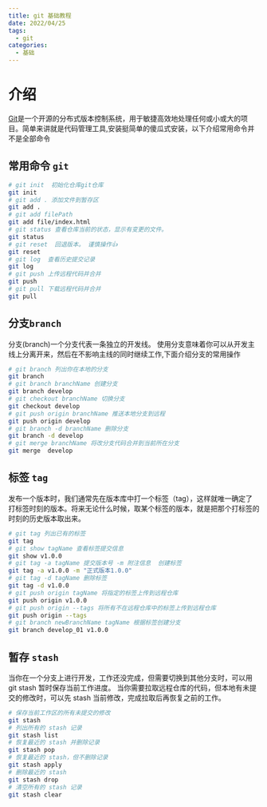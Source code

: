 ```yaml
---
title: git 基础教程
date: 2022/04/25
tags:
  - git
categories:
  - 基础
---
```


# 介绍

[Git](https://git-scm.com/)是一个开源的分布式版本控制系统，用于敏捷高效地处理任何或小或大的项目。简单来讲就是代码管理工具,安装挺简单的傻瓜式安装，以下介绍常用命令并不是全部命令

## 常用命令 `git`

```bash
# git init  初始化仓库git仓库
git init
# git add . 添加文件到暂存区
git add .
# git add filePath
git add file/index.html
# git status 查看仓库当前的状态，显示有变更的文件。
git status
# git reset  回退版本。 谨慎操作👍
git reset
# git log  查看历史提交记录
git log
# git push 上传远程代码并合并
git push
# git pull 下载远程代码并合并
git pull
```

## 分支`branch`

分支(branch)一个分支代表一条独立的开发线。 使用分支意味着你可以从开发主线上分离开来，然后在不影响主线的同时继续工作,下面介绍分支的常用操作

```bash
# git branch 列出你在本地的分支
git branch
# git branch branchName 创建分支
git branch develop
# git checkout branchName 切换分支
git checkout develop
# git push origin branchName 推送本地分支到远程
git push origin develop
# git branch -d branchName 删除分支
git branch -d develop
# git merge branchName 将改分支代码合并到当前所在分支
git merge  develop
```

## 标签 `tag`

发布一个版本时，我们通常先在版本库中打一个标签（tag），这样就唯一确定了打标签时刻的版本。将来无论什么时候，取某个标签的版本，就是把那个打标签的时刻的历史版本取出来。

```bash
# git tag 列出已有的标签
git tag
# git show tagName 查看标签提交信息
git show v1.0.0
# git tag -a tagName 提交版本号 -m 附注信息  创建标签
git tag -a v1.0.0 -m "正式版本1.0.0"
# git tag -d tagName 删除标签
git tag -d v1.0.0
# git push origin tagName 将指定的标签上传到远程仓库
git push origin v1.0.0
# git push origin --tags 将所有不在远程仓库中的标签上传到远程仓库
git push origin --tags
# git branch newBranchName tagName 根据标签创建分支
git branch develop_01 v1.0.0
```
## 暂存 `stash`

当你在一个分支上进行开发，工作还没完成，但需要切换到其他分支时，可以用 git stash 暂时保存当前工作进度。
当你需要拉取远程仓库的代码，但本地有未提交的修改时，可以先 stash 当前修改，完成拉取后再恢复之前的工作。

```bash
# 保存当前工作区的所有未提交的修改
git stash
# 列出所有的 stash 记录
git stash list
# 恢复最近的 stash 并删除记录
git stash pop
# 恢复最近的 stash，但不删除记录
git stash apply
# 删除最近的 stash
git stash drop
# 清空所有的 stash 记录
git stash clear

```
